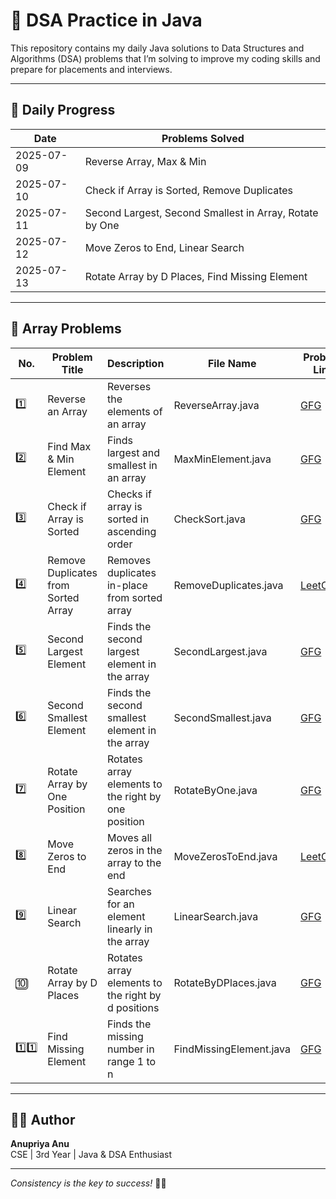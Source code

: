 # 🚀 DSA Practice in Java

This repository contains my daily Java solutions to Data Structures and Algorithms (DSA) problems that I’m solving to improve my coding skills and prepare for placements and interviews.

---

## 📅 Daily Progress

| Date       | Problems Solved                                                             |
|------------|--------------------------------------------------------------------------------|
| 2025-07-09 | Reverse Array, Max & Min                                                       |
| 2025-07-10 | Check if Array is Sorted, Remove Duplicates                                    |
| 2025-07-11 | Second Largest, Second Smallest in Array, Rotate by One                       |
| 2025-07-12 | Move Zeros to End, Linear Search                                               |
| 2025-07-13 | Rotate Array by D Places, Find Missing Element                                 |

---

## 📘 Array Problems

| No. | Problem Title                   | Description                                         | File Name                 | Problem Link |
|-----|----------------------------------|-----------------------------------------------------|----------------------------|--------------|
| 1️⃣ | Reverse an Array                 | Reverses the elements of an array                   | ReverseArray.java          | [GFG](https://www.geeksforgeeks.org/write-a-program-to-reverse-an-array-or-string/) |
| 2️⃣ | Find Max & Min Element           | Finds largest and smallest in an array              | MaxMinElement.java         | [GFG](https://www.geeksforgeeks.org/maximum-and-minimum-in-an-array/) |
| 3️⃣ | Check if Array is Sorted         | Checks if array is sorted in ascending order        | CheckSort.java             | [GFG](https://www.geeksforgeeks.org/check-if-an-array-is-sorted/) |
| 4️⃣ | Remove Duplicates from Sorted Array | Removes duplicates in-place from sorted array    | RemoveDuplicates.java      | [LeetCode](https://leetcode.com/problems/remove-duplicates-from-sorted-array/) |
| 5️⃣ | Second Largest Element           | Finds the second largest element in the array       | SecondLargest.java         | [GFG](https://www.geeksforgeeks.org/find-second-largest-element-array/) |
| 6️⃣ | Second Smallest Element          | Finds the second smallest element in the array      | SecondSmallest.java        | [GFG](https://www.geeksforgeeks.org/find-second-smallest-element-array/) |
| 7️⃣ | Rotate Array by One Position     | Rotates array elements to the right by one position | RotateByOne.java           | [GFG](https://www.geeksforgeeks.org/c-program-cyclically-rotate-array-one/) |
| 8️⃣ | Move Zeros to End                | Moves all zeros in the array to the end             | MoveZerosToEnd.java        | [LeetCode](https://leetcode.com/problems/move-zeroes/) |
| 9️⃣ | Linear Search                    | Searches for an element linearly in the array       | LinearSearch.java          | [GFG](https://www.geeksforgeeks.org/linear-search/) |
| 🔟 | Rotate Array by D Places          | Rotates array elements to the right by d positions  | RotateByDPlaces.java       | [GFG](https://www.geeksforgeeks.org/array-rotation/) |
| 1️⃣1️⃣ | Find Missing Element             | Finds the missing number in range 1 to n            | FindMissingElement.java    | [GFG](https://www.geeksforgeeks.org/find-the-missing-number/) |

---

## 👩‍💻 Author

**Anupriya Anu**  
CSE | 3rd Year | Java & DSA Enthusiast

---

_Consistency is the key to success!_ 🔑✨
